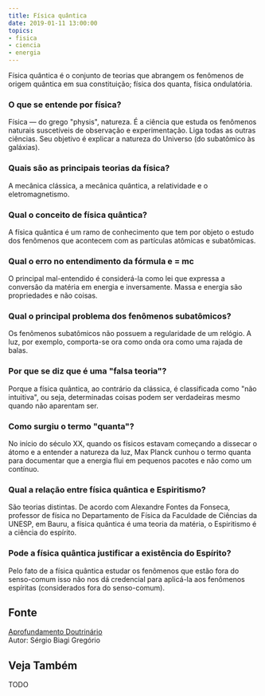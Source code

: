 ```yaml
---
title: Física quântica
date: 2019-01-11 13:00:00
topics: 
- fisica
- ciencia
- energia
---
```


Física quântica é o conjunto de teorias que abrangem os fenômenos de origem
quântica em sua constituição; física dos quanta, física ondulatória.

### O que se entende por física?
Física — do grego "physis", natureza. É a ciência que estuda os
fenômenos naturais suscetíveis de observação e experimentação. Liga
todas as outras ciências. Seu objetivo é explicar a natureza do Universo
(do subatômico às galáxias).

### Quais são as principais teorias da física?
A mecânica clássica, a mecânica quântica, a relatividade e o
eletromagnetismo.

### Qual o conceito de física quântica?
A física quântica é um ramo de conhecimento que tem por objeto o estudo
dos fenômenos que acontecem com as partículas atômicas e subatômicas.

### Qual o erro no entendimento da fórmula e = mc
O principal mal-entendido é considerá-la como lei que expressa a
conversão da matéria em energia e inversamente. Massa e energia são
propriedades e não coisas.

### Qual o principal problema dos fenômenos subatômicos?
Os fenômenos subatômicos não possuem a regularidade de um relógio. A
luz, por exemplo, comporta-se ora como onda ora como uma rajada de
balas.

### Por que se diz que é uma "falsa teoria"?
Porque a física quântica, ao contrário da clássica, é classificada como
"não intuitiva", ou seja, determinadas coisas podem ser verdadeiras
mesmo quando não aparentam ser.

### Como surgiu o termo "quanta"?
No início do século XX, quando os físicos estavam começando a dissecar o
átomo e a entender a natureza da luz, Max Planck cunhou o termo quanta
para documentar que a energia flui em pequenos pacotes e não como um
contínuo.

### Qual a relação entre física quântica e Espiritismo?
São teorias distintas. De acordo com Alexandre Fontes da Fonseca,
professor de física no Departamento de Física da Faculdade de Ciências
da UNESP, em Bauru, a física quântica é uma teoria da matéria, o
Espiritismo é a ciência do espírito.

### Pode a física quântica justificar a existência do Espírito?
Pelo fato de a física quântica estudar os fenômenos que estão fora do
senso-comum isso não nos dá credencial para aplicá-la aos fenômenos
espíritas (considerados fora do senso-comum).

## Fonte
[Aprofundamento Doutrinário](https://sites.google.com/view/aprofundamentodoutrinario/física-quântica)  
Autor: Sérgio Biagi Gregório



## Veja Também
TODO


